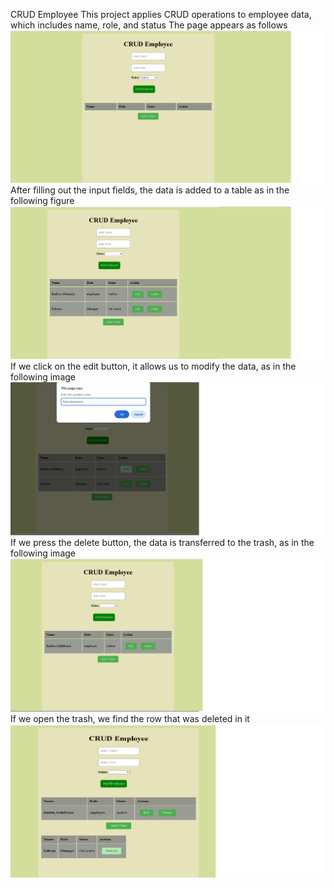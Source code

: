 CRUD Employee
This project applies CRUD operations to employee data, which includes name, role, and status
The page appears as follows
![image alt](https://github.com/badria5/CRUD-Employee/blob/a00fd265b2a6ac2393b7163a2651f4127ded5ae2/screen1.png)
After filling out the input fields, the data is added to a table as in the following figure
![image alt](https://github.com/badria5/CRUD-Employee/blob/486564152f7d73c890c71f17b3d23ae808c4f3b3/screen2.png)
If we click on the edit button, it allows us to modify the data, as in the following image
![image alt](https://github.com/badria5/CRUD-Employee/blob/96915ce083108f6b268bf869ebb7f2b12f87ba8a/screen3.png)
If we press the delete button, the data is transferred to the trash, as in the following image
![image alt](https://github.com/badria5/CRUD-Employee/blob/53a13a6aeb15dff7da53df5bddb830953682f0fb/screen4.png)
If we open the trash, we find the row that was deleted in it
![image alt](https://github.com/badria5/CRUD-Employee/blob/6500d4917f819663f6f45d0b7e0c3d81f5a23885/screen5.png)



